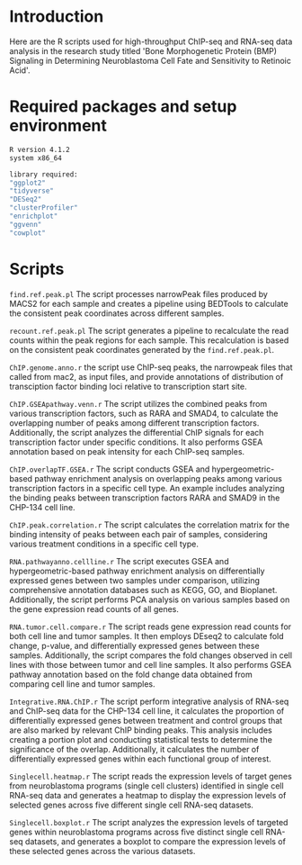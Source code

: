 # Introduction

Here are the R scripts used for high-throughput ChIP-seq and RNA-seq data analysis in the research study titled 
'Bone Morphogenetic Protein (BMP) Signaling in Determining Neuroblastoma Cell Fate and Sensitivity to Retinoic Acid'.


# Required packages and setup environment 

```sh
R version 4.1.2
system x86_64

library required:
"ggplot2"
"tidyverse"
"DESeq2"
"clusterProfiler"
"enrichplot"
"ggvenn"
"cowplot"
```

# Scripts

`find.ref.peak.pl` The script processes narrowPeak files produced by MACS2 for each sample and creates a pipeline using BEDTools to calculate the consistent peak coordinates across different samples.  

`recount.ref.peak.pl` The script generates a pipeline to recalculate the read counts within the peak regions for each sample. This recalculation is based on the consistent peak coordinates generated by the `find.ref.peak.pl`.  
 
`ChIP.genome.anno.r` the script use ChIP-seq peaks, the narrowpeak files that called from mac2, as input files, and provide annotations of distribution of transciption factor binding loci relative to transcription start site.  

`ChIP.GSEApathway.venn.r` The script utilizes the combined peaks from various transcription factors, such as RARA and SMAD4, to calculate the overlapping number of peaks among different transcription factors. Additionally, the script analyzes the differential ChIP signals for each transcription factor under specific conditions. It also performs GSEA annotation based on peak intensity for each ChIP-seq samples.  

`ChIP.overlapTF.GSEA.r` The script conducts GSEA and hypergeometric-based pathway enrichment analysis on overlapping peaks among various transcription factors in a specific cell type. An example includes analyzing the binding peaks between transcription factors RARA and SMAD9 in the CHP-134 cell line.

`ChIP.peak.correlation.r` The script calculates the correlation matrix for the binding intensity of peaks between each pair of samples, considering various treatment conditions in a specific cell type.

`RNA.pathwayanno.cellline.r` The script executes GSEA and hypergeometric-based pathway enrichment analysis on differentially expressed genes between two samples under comparison, utilizing comprehensive annotation databases such as KEGG, GO, and Bioplanet. Additionally, the script performs PCA analysis on various samples based on the gene expression read counts of all genes.  

`RNA.tumor.cell.compare.r` The script reads gene expression read counts for both cell line and tumor samples. It then employs DEseq2 to calculate fold change, p-value, and differentially expressed genes between these samples. Additionally, the script compares the fold changes observed in cell lines with those between tumor and cell line samples. It also performs GSEA pathway annotation based on the fold change data obtained from comparing cell line and tumor samples.

`Integrative.RNA.ChIP.r` The script perform integrative analysis of RNA-seq and ChIP-seq data for the CHP-134 cell line, it calculates the proportion of differentially expressed genes between treatment and control groups that are also marked by relevant ChIP binding peaks. This analysis includes creating a portion plot and conducting statistical tests to determine the significance of the overlap. Additionally, it calculates the number of differentially expressed genes within each functional group of interest.

`Singlecell.heatmap.r` The script reads the expression levels of target genes from neuroblastoma programs (single cell clusters) identified in single cell RNA-seq data and generates a heatmap to display the expression levels of selected genes across five different single cell RNA-seq datasets.

`Singlecell.boxplot.r` The script analyzes the expression levels of targeted genes within neuroblastoma programs across five distinct single cell RNA-seq datasets, and generates a boxplot to compare the expression levels of these selected genes across the various datasets.


